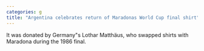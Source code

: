 ```yaml
---
categories: g
title: "Argentina celebrates return of Maradonas World Cup final shirt"
---
```

It was donated by Germany"s Lothar Matthäus, who swapped shirts with Maradona during the 1986 final.